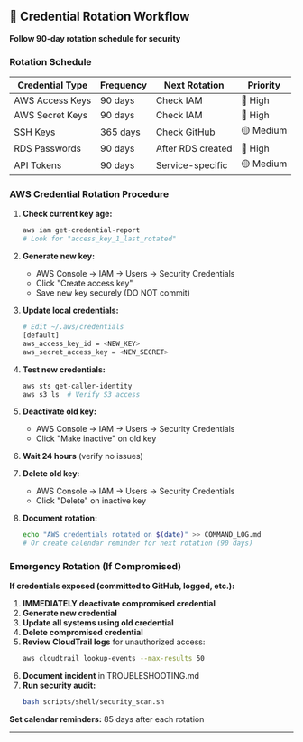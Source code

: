 ## 🔐 Credential Rotation Workflow

**Follow 90-day rotation schedule for security**

### Rotation Schedule

| Credential Type | Frequency | Next Rotation | Priority |
|-----------------|-----------|---------------|----------|
| AWS Access Keys | 90 days | Check IAM | 🔴 High |
| AWS Secret Keys | 90 days | Check IAM | 🔴 High |
| SSH Keys | 365 days | Check GitHub | 🟡 Medium |
| RDS Passwords | 90 days | After RDS created | 🔴 High |
| API Tokens | 90 days | Service-specific | 🟡 Medium |

### AWS Credential Rotation Procedure

1. **Check current key age:**
   ```bash
   aws iam get-credential-report
   # Look for "access_key_1_last_rotated"
   ```

2. **Generate new key:**
   - AWS Console → IAM → Users → Security Credentials
   - Click "Create access key"
   - Save new key securely (DO NOT commit)

3. **Update local credentials:**
   ```bash
   # Edit ~/.aws/credentials
   [default]
   aws_access_key_id = <NEW_KEY>
   aws_secret_access_key = <NEW_SECRET>
   ```

4. **Test new credentials:**
   ```bash
   aws sts get-caller-identity
   aws s3 ls  # Verify S3 access
   ```

5. **Deactivate old key:**
   - AWS Console → IAM → Users → Security Credentials
   - Click "Make inactive" on old key

6. **Wait 24 hours** (verify no issues)

7. **Delete old key:**
   - AWS Console → IAM → Users → Security Credentials
   - Click "Delete" on inactive key

8. **Document rotation:**
   ```bash
   echo "AWS credentials rotated on $(date)" >> COMMAND_LOG.md
   # Or create calendar reminder for next rotation (90 days)
   ```

### Emergency Rotation (If Compromised)

**If credentials exposed (committed to GitHub, logged, etc.):**

1. **IMMEDIATELY deactivate compromised credential**
2. **Generate new credential**
3. **Update all systems using old credential**
4. **Delete compromised credential**
5. **Review CloudTrail logs** for unauthorized access:
   ```bash
   aws cloudtrail lookup-events --max-results 50
   ```
6. **Document incident** in TROUBLESHOOTING.md
7. **Run security audit:**
   ```bash
   bash scripts/shell/security_scan.sh
   ```

**Set calendar reminders:** 85 days after each rotation

---


